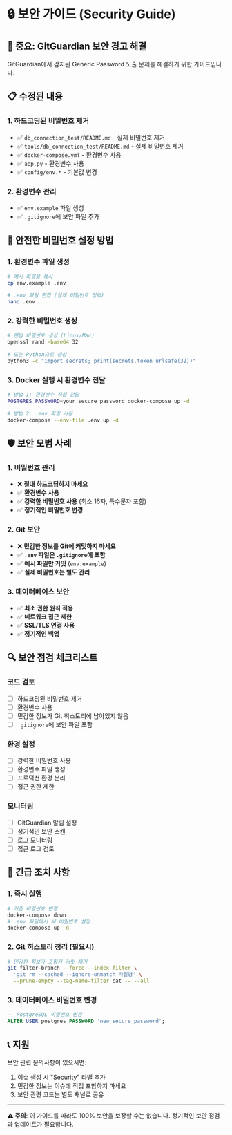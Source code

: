# 🔒 보안 가이드 (Security Guide)

## 🚨 중요: GitGuardian 보안 경고 해결

GitGuardian에서 감지된 Generic Password 노출 문제를 해결하기 위한 가이드입니다.

## 📋 수정된 내용

### 1. 하드코딩된 비밀번호 제거
- ✅ `db_connection_test/README.md` - 실제 비밀번호 제거
- ✅ `tools/db_connection_test/README.md` - 실제 비밀번호 제거
- ✅ `docker-compose.yml` - 환경변수 사용
- ✅ `app.py` - 환경변수 사용
- ✅ `config/env.*` - 기본값 변경

### 2. 환경변수 관리
- ✅ `env.example` 파일 생성
- ✅ `.gitignore`에 보안 파일 추가

## 🔧 안전한 비밀번호 설정 방법

### 1. 환경변수 파일 생성
```bash
# 예시 파일을 복사
cp env.example .env

# .env 파일 편집 (실제 비밀번호 입력)
nano .env
```

### 2. 강력한 비밀번호 생성
```bash
# 랜덤 비밀번호 생성 (Linux/Mac)
openssl rand -base64 32

# 또는 Python으로 생성
python3 -c "import secrets; print(secrets.token_urlsafe(32))"
```

### 3. Docker 실행 시 환경변수 전달
```bash
# 방법 1: 환경변수 직접 전달
POSTGRES_PASSWORD=your_secure_password docker-compose up -d

# 방법 2: .env 파일 사용
docker-compose --env-file .env up -d
```

## 🛡️ 보안 모범 사례

### 1. 비밀번호 관리
- ❌ **절대 하드코딩하지 마세요**
- ✅ **환경변수 사용**
- ✅ **강력한 비밀번호 사용** (최소 16자, 특수문자 포함)
- ✅ **정기적인 비밀번호 변경**

### 2. Git 보안
- ❌ **민감한 정보를 Git에 커밋하지 마세요**
- ✅ **`.env` 파일은 `.gitignore`에 포함**
- ✅ **예시 파일만 커밋** (`env.example`)
- ✅ **실제 비밀번호는 별도 관리**

### 3. 데이터베이스 보안
- ✅ **최소 권한 원칙 적용**
- ✅ **네트워크 접근 제한**
- ✅ **SSL/TLS 연결 사용**
- ✅ **정기적인 백업**

## 🔍 보안 점검 체크리스트

### 코드 검토
- [ ] 하드코딩된 비밀번호 제거
- [ ] 환경변수 사용
- [ ] 민감한 정보가 Git 히스토리에 남아있지 않음
- [ ] `.gitignore`에 보안 파일 포함

### 환경 설정
- [ ] 강력한 비밀번호 사용
- [ ] 환경변수 파일 생성
- [ ] 프로덕션 환경 분리
- [ ] 접근 권한 제한

### 모니터링
- [ ] GitGuardian 알림 설정
- [ ] 정기적인 보안 스캔
- [ ] 로그 모니터링
- [ ] 접근 로그 검토

## 🚨 긴급 조치 사항

### 1. 즉시 실행
```bash
# 기존 비밀번호 변경
docker-compose down
# .env 파일에서 새 비밀번호 설정
docker-compose up -d
```

### 2. Git 히스토리 정리 (필요시)
```bash
# 민감한 정보가 포함된 커밋 제거
git filter-branch --force --index-filter \
  'git rm --cached --ignore-unmatch 파일명' \
  --prune-empty --tag-name-filter cat -- --all
```

### 3. 데이터베이스 비밀번호 변경
```sql
-- PostgreSQL 비밀번호 변경
ALTER USER postgres PASSWORD 'new_secure_password';
```

## 📞 지원

보안 관련 문의사항이 있으시면:
1. 이슈 생성 시 "Security" 라벨 추가
2. 민감한 정보는 이슈에 직접 포함하지 마세요
3. 보안 관련 코드는 별도 채널로 공유

---

**⚠️ 주의**: 이 가이드를 따라도 100% 보안을 보장할 수는 없습니다. 정기적인 보안 점검과 업데이트가 필요합니다. 